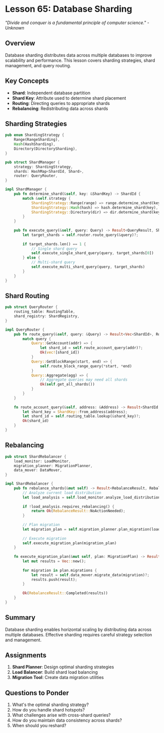 # Lesson 65: Database Sharding

*"Divide and conquer is a fundamental principle of computer science." - Unknown*

## Overview
Database sharding distributes data across multiple databases to improve scalability and performance. This lesson covers sharding strategies, shard management, and query routing.

## Key Concepts
- **Shard**: Independent database partition
- **Shard Key**: Attribute used to determine shard placement
- **Routing**: Directing queries to appropriate shards
- **Rebalancing**: Redistributing data across shards

## Sharding Strategies

```rust
pub enum ShardingStrategy {
    Range(RangeSharding),
    Hash(HashSharding),
    Directory(DirectorySharding),
}

pub struct ShardManager {
    strategy: ShardingStrategy,
    shards: HashMap<ShardId, Shard>,
    router: QueryRouter,
}

impl ShardManager {
    pub fn determine_shard(&self, key: &ShardKey) -> ShardId {
        match &self.strategy {
            ShardingStrategy::Range(range) => range.determine_shard(key),
            ShardingStrategy::Hash(hash) => hash.determine_shard(key),
            ShardingStrategy::Directory(dir) => dir.determine_shard(key),
        }
    }
    
    pub fn execute_query(&self, query: Query) -> Result<QueryResult, ShardError> {
        let target_shards = self.router.route_query(&query)?;
        
        if target_shards.len() == 1 {
            // Single shard query
            self.execute_single_shard_query(query, target_shards[0])
        } else {
            // Multi-shard query
            self.execute_multi_shard_query(query, target_shards)
        }
    }
}
```

## Shard Routing

```rust
pub struct QueryRouter {
    routing_table: RoutingTable,
    shard_registry: ShardRegistry,
}

impl QueryRouter {
    pub fn route_query(&self, query: &Query) -> Result<Vec<ShardId>, RoutingError> {
        match query {
            Query::GetAccount(addr) => {
                let shard_id = self.route_account_query(addr)?;
                Ok(vec![shard_id])
            }
            Query::GetBlockRange(start, end) => {
                self.route_block_range_query(*start, *end)
            }
            Query::Aggregate(agg) => {
                // Aggregate queries may need all shards
                Ok(self.get_all_shards())
            }
        }
    }
    
    fn route_account_query(&self, address: &Address) -> Result<ShardId, RoutingError> {
        let shard_key = ShardKey::from_address(address);
        let shard_id = self.routing_table.lookup(&shard_key)?;
        Ok(shard_id)
    }
}
```

## Rebalancing

```rust
pub struct ShardRebalancer {
    load_monitor: LoadMonitor,
    migration_planner: MigrationPlanner,
    data_mover: DataMover,
}

impl ShardRebalancer {
    pub fn rebalance_shards(&mut self) -> Result<RebalanceResult, RebalanceError> {
        // Analyze current load distribution
        let load_analysis = self.load_monitor.analyze_load_distribution();
        
        if !load_analysis.requires_rebalancing() {
            return Ok(RebalanceResult::NoActionNeeded);
        }
        
        // Plan migration
        let migration_plan = self.migration_planner.plan_migration(load_analysis)?;
        
        // Execute migration
        self.execute_migration_plan(migration_plan)
    }
    
    fn execute_migration_plan(&mut self, plan: MigrationPlan) -> Result<RebalanceResult, RebalanceError> {
        let mut results = Vec::new();
        
        for migration in plan.migrations {
            let result = self.data_mover.migrate_data(migration)?;
            results.push(result);
        }
        
        Ok(RebalanceResult::Completed(results))
    }
}
```

## Summary
Database sharding enables horizontal scaling by distributing data across multiple databases. Effective sharding requires careful strategy selection and management.

## Assignments
1. **Shard Planner**: Design optimal sharding strategies
2. **Load Balancer**: Build shard load balancing
3. **Migration Tool**: Create data migration utilities

## Questions to Ponder
1. What's the optimal sharding strategy?
2. How do you handle shard hotspots?
3. What challenges arise with cross-shard queries?
4. How do you maintain data consistency across shards?
5. When should you reshard?